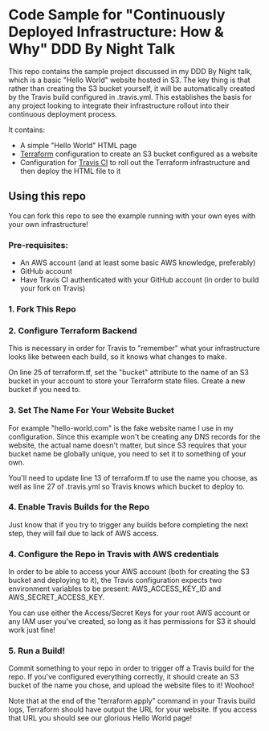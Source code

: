 # Code Sample for "Continuously Deployed Infrastructure: How & Why" DDD By Night Talk

This repo contains the sample project discussed in my DDD By Night talk, which is a basic "Hello World" website hosted in S3.
The key thing is that rather than creating the S3 bucket yourself, it will be automatically created by the Travis build configured in .travis.yml.
This establishes the basis for any project looking to integrate their infrastructure rollout into their continuous deployment process.

It contains:
 - A simple "Hello World" HTML page
 - [Terraform](https://www.terraform.io/) configuration to create an S3 bucket configured as a website
 - Configuration for [Travis CI](https://docs.travis-ci.com/) to roll out the Terraform infrastructure and then deploy the HTML file to it

## Using this repo

You can fork this repo to see the example running with your own eyes with your own infrastructure!

### Pre-requisites:
 - An AWS account (and at least some basic AWS knowledge, preferably)
 - GitHub account
 - Have Travis CI authenticated with your GitHub account (in order to build your fork on Travis)
 
### 1. Fork This Repo

### 2. Configure Terraform Backend

This is necessary in order for Travis to "remember" what your infrastructure looks like between each build, so it knows what changes to make.

On line 25 of terraform.tf, set the "bucket" attribute to the name of an S3 bucket in your account to store your Terraform state files.
Create a new bucket if you need to.

### 3. Set The Name For Your Website Bucket

For example "hello-world.com" is the fake website name I use in my configuration. Since this example won't be creating any DNS records 
for the website, the actual name doesn't matter, but since S3 requires that your bucket name be globally unique, 
you need to set it to something of your own.

You'll need to update line 13 of terraform.tf to use the name you choose, as well as line 27 of .travis.yml so Travis knows which bucket to deploy to.

### 4. Enable Travis Builds for the Repo

Just know that if you try to trigger any builds before completing the next step, they will fail due to lack of AWS access.

### 4. Configure the Repo in Travis with AWS credentials

In order to be able to access your AWS account (both for creating the S3 bucket and deploying to it), the Travis configuration expects
two environment variables to be present: AWS_ACCESS_KEY_ID and AWS_SECRET_ACCESS_KEY.

You can use either the Access/Secret Keys for your root AWS account or any IAM user you've created, so long as it has permissions 
for S3 it should work just fine!

### 5. Run a Build!

Commit something to your repo in order to trigger off a Travis build for the repo. If you've configured everything correctly,
it should create an S3 bucket of the name you chose, and upload the website files to it! Woohoo!

Note that at the end of the "terraform apply" command in your Travis build logs, Terraform should have output the URL for your website.
If you access that URL you should see our glorious Hello World page!

